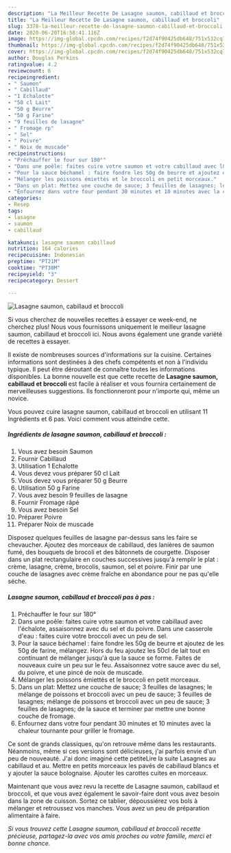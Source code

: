 ```yaml
---
description: "La Meilleur Recette De Lasagne saumon, cabillaud et broccoli"
title: "La Meilleur Recette De Lasagne saumon, cabillaud et broccoli"
slug: 3378-la-meilleur-recette-de-lasagne-saumon-cabillaud-et-broccoli
date: 2020-06-20T16:58:41.116Z
image: https://img-global.cpcdn.com/recipes/f2d74f90425db648/751x532cq70/lasagne-saumon-cabillaud-et-broccoli-photo-principale-de-la-recette.jpg
thumbnail: https://img-global.cpcdn.com/recipes/f2d74f90425db648/751x532cq70/lasagne-saumon-cabillaud-et-broccoli-photo-principale-de-la-recette.jpg
cover: https://img-global.cpcdn.com/recipes/f2d74f90425db648/751x532cq70/lasagne-saumon-cabillaud-et-broccoli-photo-principale-de-la-recette.jpg
author: Douglas Perkins
ratingvalue: 4.2
reviewcount: 6
recipeingredient:
- " Saumon"
- " Cabillaud"
- "1 Echalotte"
- "50 cl Lait"
- "50 g Beurre"
- "50 g Farine"
- "9 feuilles de lasagne"
- " Fromage rp"
- " Sel"
- " Poivre"
- " Noix de muscade"
recipeinstructions:
- "Préchauffer le four sur 180°"
- "Dans une poêle: faites cuire votre saumon et votre cabillaud avec l&#39;échalote, assaisonnez avec du sel et du poivre. Dans une casserole d&#39;eau : faites cuire votre broccoli avec un peu de sel."
- "Pour la sauce béchamel : faire fondre les 50g de beurre et ajoutez de les 50g de farine, mélangez. Hors du feu ajoutez les 50cl de lait tout en continuant de mélanger jusqu&#39;à que la sauce se forme. Faites de nouveaux cuire un peu sur le feu. Assaisonnez votre sauce avec du sel, du poivre, et une pincé de noix de muscade."
- "Mélanger les poissons émiettés et le broccoli en petit morceaux."
- "Dans un plat: Mettez une couche de sauce; 3 feuilles de lasagnes; le mélange de poissons et broccoli avec un peu de sauce; 3 feuilles de lasagnes; mélange de poissons et broccoli avec un peu de sauce; 3 feuilles de lasagnes; de la sauce et terminer par mettre une bonne couche de fromage."
- "Enfournez dans votre four pendant 30 minutes et 10 minutes avec la chaleur tournante pour griller le fromage."
categories:
- Resep
tags:
- lasagne
- saumon
- cabillaud

katakunci: lasagne saumon cabillaud 
nutrition: 164 calories
recipecuisine: Indonesian
preptime: "PT21M"
cooktime: "PT38M"
recipeyield: "3"
recipecategory: Dessert

---
```



![Lasagne saumon, cabillaud et broccoli](https://img-global.cpcdn.com/recipes/f2d74f90425db648/751x532cq70/lasagne-saumon-cabillaud-et-broccoli-photo-principale-de-la-recette.jpg)

Si vous cherchez de nouvelles recettes à essayer ce week-end, ne cherchez plus! Nous vous fournissons uniquement le meilleur lasagne saumon, cabillaud et broccoli ici. Nous avons également une grande variété de recettes à essayer.

Il existe de nombreuses sources d'informations sur la cuisine. Certaines informations sont destinées à des chefs compétents et non à l'individu typique. Il peut être déroutant de connaître toutes les informations disponibles. La bonne nouvelle est que cette recette de <strong> Lasagne saumon, cabillaud et broccoli </strong> est facile à réaliser et vous fournira certainement de merveilleuses suggestions. Ils fonctionneront pour n'importe qui, même un novice.

<!--inarticleads1-->

Vous pouvez cuire lasagne saumon, cabillaud et broccoli en utilisant 11 Ingrédients et 6 pas. Voici comment vous atteindre cette.

##### Ingrédients de lasagne saumon, cabillaud et broccoli :

1. Vous avez besoin  Saumon
1. Fournir  Cabillaud
1. Utilisation 1 Echalotte
1. Vous devez vous préparer 50 cl Lait
1. Vous devez vous préparer 50 g Beurre
1. Utilisation 50 g Farine
1. Vous avez besoin 9 feuilles de lasagne
1. Fournir  Fromage râpé
1. Vous avez besoin  Sel
1. Préparer  Poivre
1. Préparer  Noix de muscade


Disposez quelques feuilles de lasagne par-dessus sans les faire se chevaucher. Ajoutez des morceaux de cabillaud, des lanières de saumon fumé, des bouquets de brocoli et des bâtonnets de courgette. Disposer dans un plat rectangulaire en couches successives jusqu&#39;à remplir le plat : crème, lasagne, crème, brocolis, saumon, sel et poivre. Finir par une couche de lasagnes avec crème fraîche en abondance pour ne pas qu&#39;elle séche. 

<!--inarticleads2-->

##### Lasagne saumon, cabillaud et broccoli pas à pas :

1. Préchauffer le four sur 180°
1. Dans une poêle: faites cuire votre saumon et votre cabillaud avec l&#39;échalote, assaisonnez avec du sel et du poivre. Dans une casserole d&#39;eau : faites cuire votre broccoli avec un peu de sel.
1. Pour la sauce béchamel : faire fondre les 50g de beurre et ajoutez de les 50g de farine, mélangez. Hors du feu ajoutez les 50cl de lait tout en continuant de mélanger jusqu&#39;à que la sauce se forme. Faites de nouveaux cuire un peu sur le feu. Assaisonnez votre sauce avec du sel, du poivre, et une pincé de noix de muscade.
1. Mélanger les poissons émiettés et le broccoli en petit morceaux.
1. Dans un plat: Mettez une couche de sauce; 3 feuilles de lasagnes; le mélange de poissons et broccoli avec un peu de sauce; 3 feuilles de lasagnes; mélange de poissons et broccoli avec un peu de sauce; 3 feuilles de lasagnes; de la sauce et terminer par mettre une bonne couche de fromage.
1. Enfournez dans votre four pendant 30 minutes et 10 minutes avec la chaleur tournante pour griller le fromage.


Ce sont de grands classiques, qu&#39;on retrouve même dans les restaurants. Néanmoins, même si ces versions sont délicieuses, j&#39;ai parfois envie d&#39;un peu de nouveauté. J&#39;ai donc imaginé cette petiteLire la suite Lasagnes au cabillaud et au. Mettre en petits morceaux les pavés de cabillaud blancs et y ajouter la sauce bolognaise. Ajouter les carottes cuites en morceaux. 

<!--inarticleads1-->

<p>
Maintenant que vous avez revu la recette de Lasagne saumon, cabillaud et broccoli, et que vous avez également le savoir-faire dont vous avez besoin dans la zone de cuisson. Sortez ce tablier, dépoussiérez vos bols à mélanger et retroussez vos manches. Vous avez un peu de préparation alimentaire à faire.
</p>

<p>
<i>Si vous trouvez cette Lasagne saumon, cabillaud et broccoli recette précieuse, partagez-la avec vos amis proches ou votre famille, merci et bonne chance.</i>
</p>
